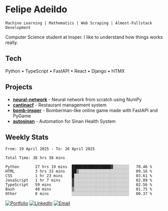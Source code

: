 # Felipe Adeildo

```
Machine Learning | Mathematics | Web Scraping | Almost-Fullstack Development
```

Computer Science student at Insper. I like to understand how things works really.

## Tech
Python • TypeScript • FastAPI • React • Django • HTMX

## Projects
- **[neural-network](https://github.com/felipeadeildo/neural-network)** - Neural network from scratch using NumPy
- **[cantinacf](https://github.com/felipeadeildo/cantinacf)** - Restaurant management system
- **[bomb-insper](https://github.com/insper-dev/bomb)** - Bomberman-like online game made with FastAPI and PyGame 
- **[autosinan](https://github.com/felipeadeildo/autosinan)** - Automation for Sinan Health System

## Weekly Stats
<!--START_SECTION:waka-->

```ansi
From: 19 April 2025 - To: 26 April 2025

Total Time: 38 hrs 38 mins

Python       27 hrs 19 mins  █████████████████▓░░░░░░░   70.46 %
HTML         3 hrs 33 mins   ██▒░░░░░░░░░░░░░░░░░░░░░░   09.16 %
CSS          1 hr 23 mins    █░░░░░░░░░░░░░░░░░░░░░░░░   03.61 %
JavaScript   1 hr 7 mins     ▓░░░░░░░░░░░░░░░░░░░░░░░░   02.89 %
TypeScript   59 mins         ▓░░░░░░░░░░░░░░░░░░░░░░░░   02.56 %
Bash         40 mins         ▒░░░░░░░░░░░░░░░░░░░░░░░░   01.75 %
Other        8 mins          ░░░░░░░░░░░░░░░░░░░░░░░░░   00.37 %
```

<!--END_SECTION:waka-->

[![Portfolio](https://img.shields.io/badge/felipeadeildo.com-FF6B6B?style=flat-square&logo=firefox&logoColor=white)](https://felipeadeildo.com)
[![LinkedIn](https://img.shields.io/badge/LinkedIn-0077B5?style=flat-square&logo=linkedin&logoColor=white)](https://linkedin.com/in/felipeadeildo)
[![Email](https://img.shields.io/badge/Email-D14836?style=flat-square&logo=gmail&logoColor=white)](mailto:contato@felipeadeildo.com)
